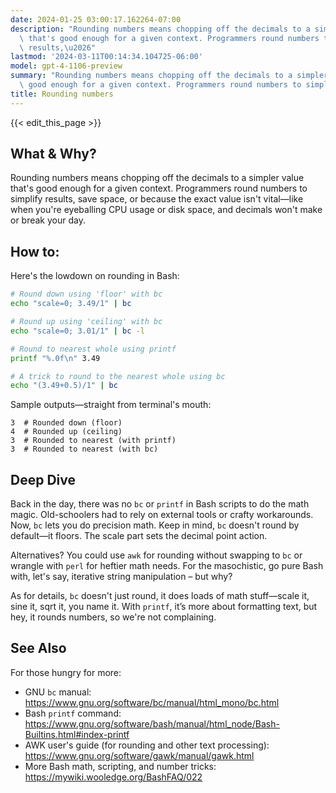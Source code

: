 ```yaml
---
date: 2024-01-25 03:00:17.162264-07:00
description: "Rounding numbers means chopping off the decimals to a simpler value\
  \ that's good enough for a given context. Programmers round numbers to simplify\
  \ results,\u2026"
lastmod: '2024-03-11T00:14:34.104725-06:00'
model: gpt-4-1106-preview
summary: "Rounding numbers means chopping off the decimals to a simpler value that's\
  \ good enough for a given context. Programmers round numbers to simplify results,\u2026"
title: Rounding numbers
---
```


{{< edit_this_page >}}

## What & Why?

Rounding numbers means chopping off the decimals to a simpler value that's good enough for a given context. Programmers round numbers to simplify results, save space, or because the exact value isn't vital—like when you're eyeballing CPU usage or disk space, and decimals won't make or break your day.

## How to:

Here's the lowdown on rounding in Bash:

```Bash
# Round down using 'floor' with bc
echo "scale=0; 3.49/1" | bc

# Round up using 'ceiling' with bc
echo "scale=0; 3.01/1" | bc -l

# Round to nearest whole using printf
printf "%.0f\n" 3.49

# A trick to round to the nearest whole using bc
echo "(3.49+0.5)/1" | bc
```

Sample outputs—straight from terminal's mouth:

```
3  # Rounded down (floor)
4  # Rounded up (ceiling)
3  # Rounded to nearest (with printf)
3  # Rounded to nearest (with bc)
```

## Deep Dive

Back in the day, there was no `bc` or `printf` in Bash scripts to do the math magic. Old-schoolers had to rely on external tools or crafty workarounds. Now, `bc` lets you do precision math. Keep in mind, `bc` doesn't round by default—it floors. The scale part sets the decimal point action.

Alternatives? You could use `awk` for rounding without swapping to `bc` or wrangle with `perl` for heftier math needs. For the masochistic, go pure Bash with, let's say, iterative string manipulation – but why?

As for details, `bc` doesn't just round, it does loads of math stuff—scale it, sine it, sqrt it, you name it. With `printf`, it’s more about formatting text, but hey, it rounds numbers, so we're not complaining.

## See Also

For those hungry for more:

- GNU `bc` manual: https://www.gnu.org/software/bc/manual/html_mono/bc.html
- Bash `printf` command: https://www.gnu.org/software/bash/manual/html_node/Bash-Builtins.html#index-printf
- AWK user's guide (for rounding and other text processing): https://www.gnu.org/software/gawk/manual/gawk.html
- More Bash math, scripting, and number tricks: https://mywiki.wooledge.org/BashFAQ/022
